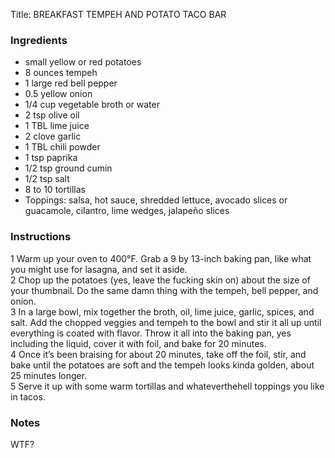 <!DOCTYPE HTML PUBLIC "-//W3C//DTD HTML 4.0 Transitional//EN">
<html>
  <head>
  <title>BREAKFAST TEMPEH AND POTATO TACO BAR</title><link rel='stylesheet' href='style.css' type='text/css'><meta http-equiv="Content-Style-Stype" content="text/css">
     <meta http-equiv="Content-Type" content="text/html;charset=utf-8">
     </head><body><div class="recipe" itemscope itemtype="http://schema.org/Recipe"><div class='header'><p class="title"><span class="label">Title:</span> <span itemprop="name">BREAKFAST TEMPEH AND POTATO TACO BAR</span></p>
</div><div class="ing"><h3>Ingredients</h3><ul class="ing"><li class="ing" itemprop="ingredients">small yellow or red potatoes </li>
<li class="ing" itemprop="ingredients">8 ounces tempeh </li>
<li class="ing" itemprop="ingredients">1 large red bell pepper </li>
<li class="ing" itemprop="ingredients">0.5 yellow onion </li>
<li class="ing" itemprop="ingredients">1/4 cup vegetable broth or water </li>
<li class="ing" itemprop="ingredients">2 tsp olive oil </li>
<li class="ing" itemprop="ingredients">1 TBL lime juice </li>
<li class="ing" itemprop="ingredients">2 clove garlic </li>
<li class="ing" itemprop="ingredients">1 TBL chili powder </li>
<li class="ing" itemprop="ingredients">1 tsp paprika </li>
<li class="ing" itemprop="ingredients">1/2 tsp ground cumin </li>
<li class="ing" itemprop="ingredients">1/2 tsp salt </li>
<li class="ing" itemprop="ingredients">8 to 10 tortillas </li>
<li class="ing" itemprop="ingredients">Toppings: salsa, hot sauce, shredded lettuce, avocado slices or guacamole, cilantro, lime wedges, jalapeño slices </li>
</ul>
</div>
<div class="instructions"><h3 class="Instructions">Instructions</h3><div itemprop="recipeInstructions"><p>1 Warm up your oven to 400°F. Grab a 9 by 13-inch baking pan, like what you might use for lasagna, and set it aside.<br>2 Chop up the potatoes (yes, leave the fucking skin on) about the size of your thumbnail. Do the same damn thing with the tempeh, bell pepper, and onion.<br>3 In a large bowl, mix together the broth, oil, lime juice, garlic, spices, and salt. Add the chopped veggies and tempeh to the bowl and stir it all up until everything is coated with flavor. Throw it all into the baking pan, yes including the liquid, cover it with foil, and bake for 20 minutes.<br>4 Once it’s been braising for about 20 minutes, take off the foil, stir, and bake until the potatoes are soft and the tempeh looks kinda golden, about 25 minutes longer.<br>5 Serve it up with some warm tortillas and whateverthehell toppings you like in tacos.</p></div></div><div class="modifications"><h3 class="Notes">Notes</h3><p>WTF?</p></div></div>

</body>
</html>
